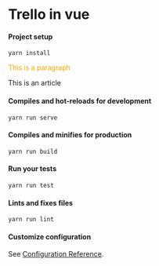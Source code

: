 # Trello in vue

#### Project setup
```
yarn install
```

<p style='color: orange'> This is a paragraph </p>
<article> This is an article </article>

#### Compiles and hot-reloads for development
```
yarn run serve
```

#### Compiles and minifies for production
```
yarn run build
```

#### Run your tests
```
yarn run test
```

#### Lints and fixes files
```
yarn run lint
```

#### Customize configuration
See [Configuration Reference](https://cli.vuejs.org/config/).
